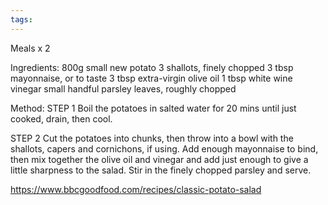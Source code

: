 ```yaml
---
tags:
---
```


Meals x 2

Ingredients:
800g small new potato
3 shallots, finely chopped
3 tbsp mayonnaise, or to taste
3 tbsp extra-virgin olive oil
1 tbsp white wine vinegar
small handful parsley leaves, roughly chopped

Method:
STEP 1
Boil the potatoes in salted water for 20 mins until just cooked, drain, then cool.

STEP 2
Cut the potatoes into chunks, then throw into a bowl with the shallots, capers and cornichons, if using. Add enough mayonnaise to bind, then mix together the olive oil and vinegar and add just enough to give a little sharpness to the salad. Stir in the finely chopped parsley and serve.

https://www.bbcgoodfood.com/recipes/classic-potato-salad